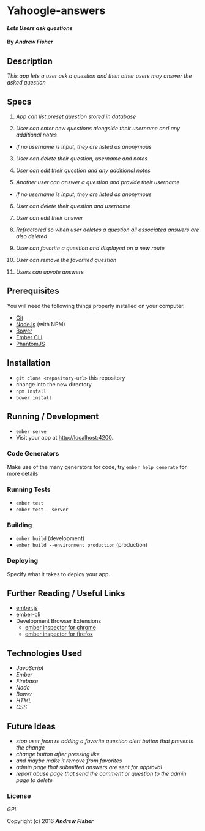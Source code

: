 # Yahoogle-answers

#### _Lets Users ask questions_

#### By _**Andrew Fisher**_

## Description

_This app lets a user ask a question and then other users may answer the asked question_


## Specs
1. _App can list preset question stored in database_

2. _User can enter new questions alongside their username and any additional notes_
  * _if no username is input, they are listed as anonymous_

3. _User can delete their question, username and notes_

4. _User can edit their question and any additional notes_

5. _Another user can answer a question and provide their username_
  * _if no username is input, they are listed as anonymous_

6. _User can delete their question and username_

7. _User can edit their answer_

8. _Refractored so when user deletes a question all associated answers are also deleted_

9. _User can favorite a question and displayed on a new route_

10. _User can remove the favorited question_

11. _Users can upvote answers_


## Prerequisites

You will need the following things properly installed on your computer.

* [Git](http://git-scm.com/)
* [Node.js](http://nodejs.org/) (with NPM)
* [Bower](http://bower.io/)
* [Ember CLI](http://ember-cli.com/)
* [PhantomJS](http://phantomjs.org/)

## Installation

* `git clone <repository-url>` this repository
* change into the new directory
* `npm install`
* `bower install`

## Running / Development

* `ember serve`
* Visit your app at [http://localhost:4200](http://localhost:4200).

### Code Generators

Make use of the many generators for code, try `ember help generate` for more details

### Running Tests

* `ember test`
* `ember test --server`

### Building

* `ember build` (development)
* `ember build --environment production` (production)

### Deploying

Specify what it takes to deploy your app.

## Further Reading / Useful Links

* [ember.js](http://emberjs.com/)
* [ember-cli](http://ember-cli.com/)
* Development Browser Extensions
  * [ember inspector for chrome](https://chrome.google.com/webstore/detail/ember-inspector/bmdblncegkenkacieihfhpjfppoconhi)
  * [ember inspector for firefox](https://addons.mozilla.org/en-US/firefox/addon/ember-inspector/)

## Technologies Used

  * _JavaScript_
  * _Ember_
  * _Firebase_
  * _Node_
  * _Bower_
  * _HTML_
  * _CSS_

## Future Ideas
  * _stop user from re adding a favorite question alert button that prevents the change_
  * _change button after pressing like_
   *  _and maybe make it remove from favorites_
  * _admin page that submitted answers are sent for approval_
  * _report abuse page that send the comment or question to the admin page to delete_

### License

*GPL*

Copyright (c) 2016 **_Andrew Fisher_**
